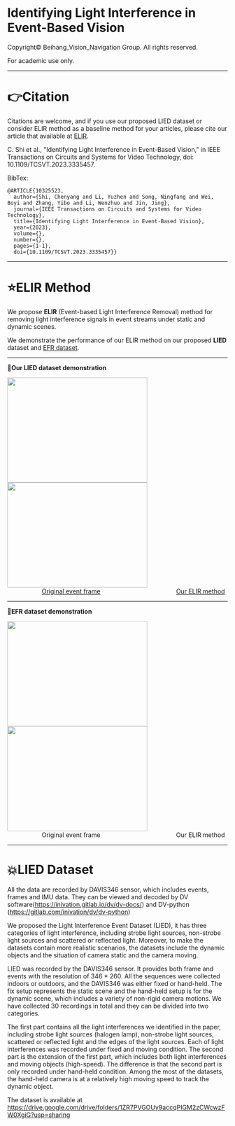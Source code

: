 # Identifying Light Interference in Event-Based Vision
Copyright© Beihang_Vision_Navigation Group. All rights reserved.

For academic use only.

****
# 👉Citation   

Citations are welcome, and if you use our proposed LIED dataset or consider ELIR method as a baseline method for your articles, please cite our article that available at [ELIR](https://ieeexplore.ieee.org/document/10325523).

C. Shi et al., "Identifying Light Interference in Event-Based Vision," in IEEE Transactions on Circuits and Systems for Video Technology, doi: 10.1109/TCSVT.2023.3335457.

BibTex:  
```
@ARTICLE{10325523,  
  author={Shi, Chenyang and Li, Yuzhen and Song, Ningfang and Wei, Boyi and Zhang, Yibo and Li, Wenzhuo and Jin, Jing},  
  journal={IEEE Transactions on Circuits and Systems for Video Technology},   
  title={Identifying Light Interference in Event-Based Vision},   
  year={2023},  
  volume={},  
  number={},  
  pages={1-1},  
  doi={10.1109/TCSVT.2023.3335457}}  
```
****
# :star:ELIR Method
We propose **ELIR** (Event-based Light Interference Removal) method for removing light interference signals in event streams under static and dynamic scenes.  

We demonstrate the performance of our ELIR method on our proposed **LIED** dataset and [EFR dataset](https://github.com/ziweiWWANG/EFR).
****
**:dizzy:Our LIED dataset demonstration**  

<img src="https://github.com/shicy17/LIED/assets/83962935/eda3442a-aee8-4efc-bdbe-47b04e2b72f1" width="320" height="240"><img src="https://github.com/shicy17/LIED/assets/83962935/fa1cb68c-dd98-49c6-b19b-3bb83f922fdd" width="320" height="240">  
&nbsp;&nbsp;&nbsp;&nbsp;&nbsp;&nbsp;&nbsp;&nbsp;&nbsp;&nbsp;&nbsp;&nbsp;&nbsp;&nbsp;&nbsp;&nbsp;&nbsp;&nbsp;&nbsp;&nbsp;[Original event frame](https://drive.google.com/file/d/1G8RiuAw-2yv1AJ5nkbU9RHieBJCVqXbs/view?usp=drive_link)&nbsp;&nbsp;&nbsp;&nbsp;&nbsp;&nbsp;&nbsp;&nbsp;&nbsp;&nbsp;&nbsp;&nbsp;&nbsp;&nbsp;&nbsp;&nbsp;&nbsp;&nbsp;&nbsp;&nbsp;&nbsp;&nbsp;&nbsp;&nbsp;&nbsp;&nbsp;&nbsp;&nbsp;&nbsp;&nbsp;&nbsp;&nbsp;&nbsp;&nbsp;&nbsp;&nbsp;&nbsp;&nbsp;&nbsp;&nbsp;&nbsp;&nbsp;&nbsp;&nbsp;[Our ELIR method](https://drive.google.com/file/d/1bMqvy3GvOGU1Hsuko9Bwn0aA4MmWz9JA/view?usp=drive_link)
****
**:dizzy:EFR dataset demonstration**  

<img src="https://github.com/shicy17/LIED/blob/main/Demonstration/02_Ori.gif" width="320" height="240"><img src="https://github.com/shicy17/LIED/blob/main/Demonstration/02_Ours.gif" width="320" height="240">  
&nbsp;&nbsp;&nbsp;&nbsp;&nbsp;&nbsp;&nbsp;&nbsp;&nbsp;&nbsp;&nbsp;&nbsp;&nbsp;&nbsp;&nbsp;&nbsp;&nbsp;&nbsp;&nbsp;&nbsp;Original event frame&nbsp;&nbsp;&nbsp;&nbsp;&nbsp;&nbsp;&nbsp;&nbsp;&nbsp;&nbsp;&nbsp;&nbsp;&nbsp;&nbsp;&nbsp;&nbsp;&nbsp;&nbsp;&nbsp;&nbsp;&nbsp;&nbsp;&nbsp;&nbsp;&nbsp;&nbsp;&nbsp;&nbsp;&nbsp;&nbsp;&nbsp;&nbsp;&nbsp;&nbsp;&nbsp;&nbsp;&nbsp;&nbsp;&nbsp;&nbsp;&nbsp;&nbsp;&nbsp;&nbsp;Our ELIR method
****
# :boom:LIED Dataset

All the data are recorded by DAVIS346 sensor, which includes events, frames and IMU data. They can be viewed and decoded by DV software(https://inivation.gitlab.io/dv/dv-docs/) and DV-python (https://gitlab.com/inivation/dv/dv-python)

We proposed the Light Interference Event Dataset (LIED), it has three categories of light interference, including strobe light sources, non-strobe light sources and scattered or reflected light. Moreover, to make the datasets contain more realistic scenarios, the datasets include the dynamic objects and the situation of camera static and the camera moving.

LIED was recorded by the DAVIS346 sensor. It provides both frame and events with the resolution of 346 * 260. All the sequences were collected indoors or outdoors, and the DAVIS346 was either fixed or hand-held. The fix setup represents the static scene and the hand-held setup is for the dynamic scene, which includes a variety of non-rigid camera motions. We have collected 30 recordings in total and they can be divided into two categories.

The first part contains all the light interferences we identified in the paper, including strobe light sources (halogen lamp), non-strobe light sources, scattered or reflected light and the edges of the light sources. Each of light interferences was recorded under fixed and moving condition. The second part is the extension of the first part, which includes both light interferences and moving objects (high-speed). The difference is that the second part is only recorded under hand-held condition. Among the most of the datasets, the hand-held camera is at a relatively high moving speed to track the dynamic object.

The dataset is available at https://drive.google.com/drive/folders/1ZR7PVGOUy9accqPIGM2zCWcwzFW0XgiG?usp=sharing
